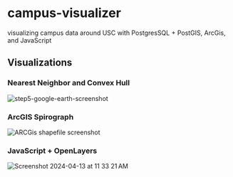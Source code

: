 # campus-visualizer
visualizing campus data around USC with PostgresSQL + PostGIS, ArcGis, and JavaScript

## Visualizations

### Nearest Neighbor and Convex Hull
![step5-google-earth-screenshot](https://github.com/aryanbarik/campus-visualizer/assets/49923502/044c3966-dea6-4022-9be1-1565316b53c8)

### ArcGIS Spirograph
![ARCGis shapefile screenshot](https://github.com/aryanbarik/campus-visualizer/assets/49923502/b7b9be56-d4c0-4193-92c5-59298508853e)

### JavaScript + OpenLayers
![Screenshot 2024-04-13 at 11 33 21 AM](https://github.com/aryanbarik/campus-visualizer/assets/49923502/edf56e18-0df5-4ac5-af70-6ba8294a2dcd)

